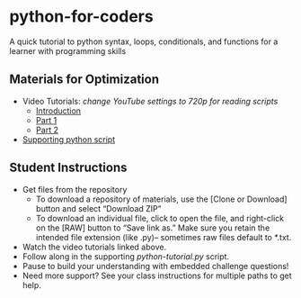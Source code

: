 # python-for-coders
A quick tutorial to python syntax, loops, conditionals, and functions for a learner with programming skills

## Materials for Optimization
- Video Tutorials: *change YouTube settings to 720p for reading scripts*
  - [Introduction](https://youtu.be/M9M_41G7eF4)
  - [Part 1](https://youtu.be/sPJLXbbiABs)
  - [Part 2](https://youtu.be/ZyBCR86Ee6Y)
- [Supporting python script](https://github.com/DeisData/python-for-coders/blob/master/python-tutorial.py)

## Student Instructions
- Get files from the repository
  - To download a repository of materials, use the [Clone or Download] button and select “Download ZIP”
  - To download an individual file, click to open the file, and right-click on the [RAW] button to “Save link as.” Make sure you retain the intended file extension (like .py)– sometimes raw files default to *.txt.
- Watch the video tutorials linked above.
- Follow along in the supporting *python-tutorial.py* script.
- Pause to build your understanding with embedded challenge questions!
- Need more support? See your class instructions for multiple paths to get help.
